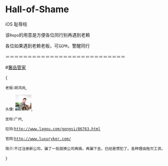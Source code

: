 # Hall-of-Shame
iOS 耻辱柱 

该`Repo`的用意是方便各位同行别再遇到老赖

各位如果遇到老赖老板，可以`PR`，警醒同行

＝＝＝＝＝＝＝＝＝＝＝＝＝＝＝＝＝＝＝＝＝＝＝＝＝＝＝

#[奢品管家](https://itunes.apple.com/cn/app/she-pin-guan-jia/id1000987797?l=en&mt=8)

`{`
 
 `老板`:`胡鸿尚`,
 
  `头像`:
<img src="shame_one.jpg" alt="Drawing" width="50px"/>,

 `坐标`:`广州`,
 

`拉钩`:[`http://www.lagou.com/gongsi/86763.html`](http://www.lagou.com/gongsi/86763.html)

`官网`:[`http://www.luxuryker.com/`](http://www.luxuryker.com/)

`简介`:`不过注册新公司，骗了一批就换公司再搞，再骗下去，已经是惯犯了。各种理由拖欠工资。`

`}`